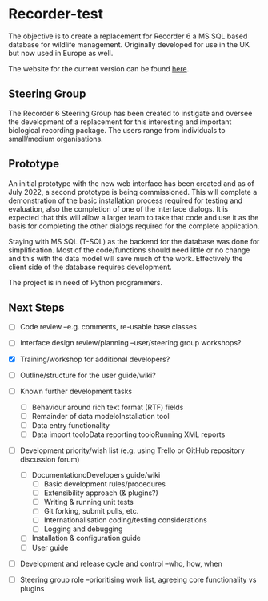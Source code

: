 # Recorder-test
The objective is to create a replacement for Recorder 6 a MS SQL based database for wildlife management. Originally developed for use in the UK but now used in Europe as well.

The website for the current version can be found [here](http://www.recorder6.info).

## Steering Group
The Recorder 6 Steering Group has been created to instigate and oversee the development of a replacement for this interesting and important biological recording package. The users range from individuals to small/medium organisations.

## Prototype
An initial prototype with the new web interface has been created and as of July 2022, a second prototype is being commissioned. This will complete a demonstration of the basic installation process required for testing and evaluation, also the completion of one of the interface dialogs. It is expected that this will allow a larger team to take that code and use it as the basis for completing the other dialogs required for the complete application.

Staying with MS SQL (T-SQL) as the backend for the database was done for simplification. Most of the code/functions should need little or no change and this with the data model will save much of the work. Effectively the client side of the database requires development.

The project is in need of Python programmers.


## Next Steps
* [ ] Code review –e.g. comments, re-usable base classes
* [ ] Interface design review/planning –user/steering group workshops?
* [X] Training/workshop for additional developers?
* [ ] Outline/structure for the user guide/wiki?
* [ ] Known further development tasks
   * [ ] Behaviour around rich text format (RTF) fields
   * [ ] Remainder of data modeloInstallation tool
   * [ ] Data entry functionality
   * [ ] Data import tooloData reporting tooloRunning XML reports
* [ ] Development priority/wish list (e.g. using Trello or GitHub repository discussion forum)
   * [ ] DocumentationoDevelopers guide/wiki
      * [ ] Basic development rules/procedures
      * [ ] Extensibility approach (& plugins?)
      * [ ] Writing & running unit tests
      * [ ] Git forking, submit pulls, etc.
      * [ ] Internationalisation coding/testing considerations
      * [ ] Logging and debugging
   * [ ] Installation & configuration guide
   * [ ] User guide
* [ ] Development and release cycle and control –who, how, when
* [ ] Steering group role –prioritising work list, agreeing core functionality vs plugins

